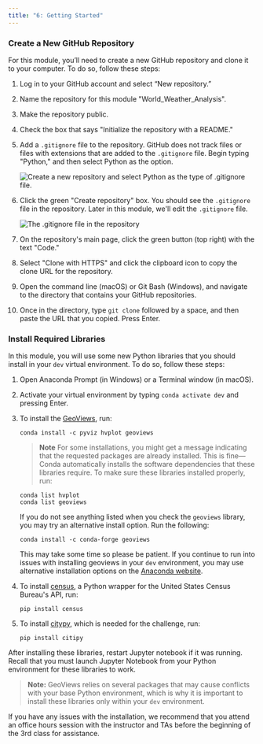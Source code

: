 ```yaml
---
title: "6: Getting Started"
---
```


<img style="display: none;" src="https://static.bc-edx.com/data/dl-1-2/m6/lms/img/banner.jpg" alt="lesson banner" />

### Create a New GitHub Repository

For this module, you’ll need to create a new GitHub repository and clone it to your computer. To do so, follow these steps:

1. Log in to your GitHub account and select “New repository.”
2. Name the repository for this module "World_Weather_Analysis".
3. Make the repository public.
4. Check the box that says "Initialize the repository with a README."
5. Add a `.gitignore` file to the repository. GitHub does not track files or files with extensions that are added to the `.gitignore` file.  Begin typing "Python," and then select Python as the option.

    ![Create a new repository and select Python as the type of .gitignore file.](https://static.bc-edx.com/data/dl-1-2/m6/lms/img/data-6-1-1-1-python-as-the-type.png)

6. Click the green "Create repository" box. You should see the `.gitignore` file in the repository. Later in this module, we'll edit the `.gitignore` file.

    ![The .gitignore file in the repository](https://static.bc-edx.com/data/dl-1-2/m6/lms/img/data-6-1-1-2-you-should-see-gitignore-file-in-repository.png)

7. On the repository's main page, click the green button (top right) with the text "Code."
8. Select "Clone with HTTPS" and click the clipboard icon to copy the clone URL for the repository.
9. Open the command line (macOS) or Git Bash (Windows), and navigate to the directory that contains your GitHub repositories.
10. Once in the directory, type `git clone` followed by a space, and then paste the URL that you copied. Press Enter.

### Install Required Libraries

In this module, you will use some new Python libraries that you should install in your `dev` virtual environment. To do so, follow these steps:

1. Open Anaconda Prompt (in Windows) or a Terminal window (in macOS).

2. Activate your virtual environment by typing `conda activate dev` and pressing Enter.

3. To install the [GeoViews](https://geoviews.org/), run:

    ```shell
    conda install -c pyviz hvplot geoviews
    ```

    > **Note** For some installations, you might get a message indicating that the requested packages are already installed. This is fine&mdash;Conda automatically installs the software dependencies that these libraries require.
    To make sure these libraries installed properly, run:

    ```shell
    conda list hvplot
    conda list geoviews
    ```

    If you do not see anything listed when you check the `geoviews` library, you may try an alternative install option. Run the following:

    ```shell
    conda install -c conda-forge geoviews
    ```

    This may take some time so please be patient. If you continue to run into issues with installing geoviews in your `dev` environment, you may use alternative installation options on the [Anaconda website](https://anaconda.org/conda-forge/geoviews).

4. To install [census](https://github.com/datamade/census), a Python wrapper for the United States Census Bureau's API, run:

    ```shell
    pip install census
    ```

5. To install [citypy](https://github.com/wingchen/citipy), which is needed for the challenge, run:

    ```shell
    pip install citipy
    ```

After installing these libraries, restart Jupyter notebook if it was running. Recall that you must launch Jupyter Notebook from your Python environment for these libraries to work.

> **Note:** GeoViews relies on several packages that may cause conflicts with your base Python environment, which is why it is important to install these libraries only within your `dev` environment.

If you have any issues with the installation, we recommend that you attend an office hours session with the instructor and TAs before the beginning of the 3rd class for assistance.
